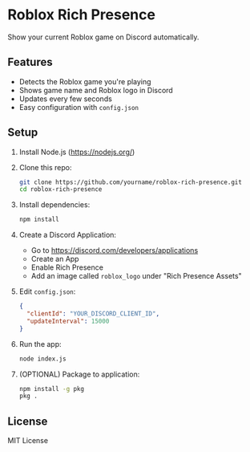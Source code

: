 # Roblox Rich Presence

Show your current Roblox game on Discord automatically.

## Features
- Detects the Roblox game you're playing
- Shows game name and Roblox logo in Discord
- Updates every few seconds
- Easy configuration with `config.json`

## Setup

1. Install Node.js (https://nodejs.org/)
2. Clone this repo:
    ```bash
    git clone https://github.com/yourname/roblox-rich-presence.git
    cd roblox-rich-presence
    ```
3. Install dependencies:
    ```bash
    npm install
    ```
4. Create a Discord Application:
    - Go to https://discord.com/developers/applications
    - Create an App
    - Enable Rich Presence
    - Add an image called `roblox_logo` under "Rich Presence Assets"
5. Edit `config.json`:
    ```json
    {
      "clientId": "YOUR_DISCORD_CLIENT_ID",
      "updateInterval": 15000
    }
    ```
6. Run the app:
    ```bash
    node index.js
    ```

7. (OPTIONAL) Package to application:
   ```bash
   npm install -g pkg
   pkg .
   ```
## License

MIT License
